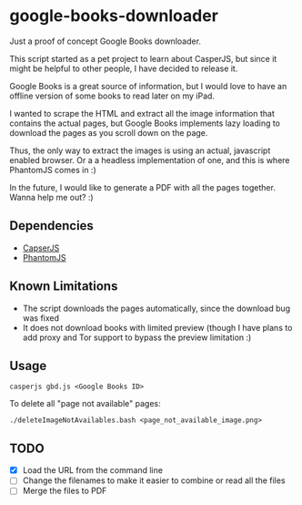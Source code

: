 google-books-downloader
=======================

Just a proof of concept Google Books downloader.

This script started as a pet project to learn about CasperJS, but since it might be helpful to other people, I have decided to release it.

Google Books is a great source of information, but I would love to have an offline version of some books to read later on my iPad.

I wanted to scrape the HTML and extract all the image information that contains the actual pages, but Google Books implements lazy loading to download the pages as you scroll down on the page.

Thus, the only way to extract the images is using an actual, javascript enabled browser. Or a a headless implementation of one, and this is where PhantomJS comes in :)

In the future, I would like to generate a PDF with all the pages together. Wanna help me out? :)

Dependencies
------------

- [CapserJS](http://casperjs.org/)
- [PhantomJS](http://phantomjs.org/)

Known Limitations
-----------------

- The script downloads the pages automatically, since the download bug was fixed
- It does not download books with limited preview (though I have plans to add proxy and Tor support to bypass the preview limitation :)

Usage
-----

`casperjs gbd.js <Google Books ID>`

To delete all "page not available" pages:

`./deleteImageNotAvailables.bash <page_not_available_image.png>`

TODO
----
- [X] Load the URL from the command line
- [ ] Change the filenames to make it easier to combine or read all the files
- [ ] Merge the files to PDF
